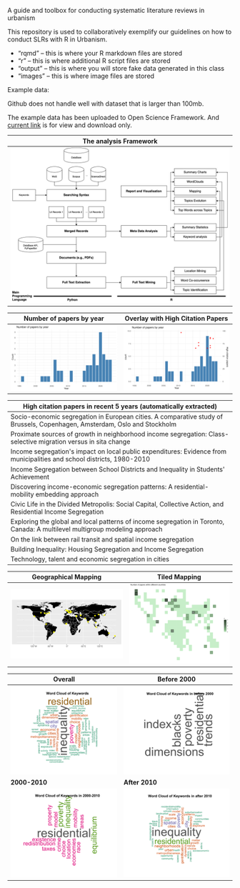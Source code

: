 A guide and toolbox for conducting systematic literature reviews in urbanism

This repository is used to collaboratively exemplify our guidelines on how to conduct SLRs with R in Urbanism.

- “rqmd” – this is where your R markdown files are stored
- “r” – this is where additional R script files are stored
- “output” – this is where you will store fake data generated in this class
- “images” – this is where image files are stored

Example data:

Github does not handle well with dataset that is larger than 100mb.

The example data has been uploaded to Open Science Framework. And [current link](https://osf.io/emxqy/?view_only=70fab91afab747d685eca7ed5b8d88f8) is for view and download only. 

| The analysis Framework                                       |
| ------------------------------------------------------------ |
| <img src="images/analysis_framework.jpg" alt="analysis_framework" style="zoom:50%;" /> |


| Number of papers by year                                     | Overlay with High Citation Papers                            |
| ------------------------------------------------------------ | ------------------------------------------------------------ |
| ![number_of_papers_by_year](images/number_of_papers_by_year.png) | ![number_of_papers_by_year_high_citations](images/number_of_papers_by_year_high_citations.png) |

| High citation papers in recent 5 years (automatically extracted) |
| ------------------------------------------------------------ |
| Socio-economic  segregation in European cities. A comparative study of Brussels, Copenhagen,  Amsterdam, Oslo and Stockholm |
| Proximate sources of growth in  neighborhood income segregation: Class-selective migration versus in sita  change |
| Income segregation's impact on local  public expenditures: Evidence from municipalities and school districts,  1980-2010 |
| Income Segregation between School  Districts and Inequality in Students' Achievement |
| Discovering income-economic segregation  patterns: A residential-mobility embedding approach |
| Civic Life in the Divided Metropolis:  Social Capital, Collective Action, and Residential Income Segregation |
| Exploring the global and local patterns  of income segregation in Toronto, Canada: A multilevel multigroup modeling  approach |
| On the link between rail transit and  spatial income segregation |
| Building Inequality: Housing Segregation  and Income Segregation |
| Technology, talent and economic  segregation in cities       |


| Geographical Mapping                         | Tiled Mapping                                |
| -------------------------------------------- | -------------------------------------------- |
| ![direct_mapping](images/direct_mapping.png) | ![tiled_grid_map](images/tiled_grid_map.jpg) |

| Overall                                                | Before 2000                                                |
| ------------------------------------------------------ | ---------------------------------------------------------- |
| ![wordcloud_total](images/wordcloud_total.png)         | ![wordcloud_before 2000](images/wordcloud_before_2000.png) |
| **2000-2010**                                          | **After 2010**                                             |
| ![wordcloud_2000-2010](images/wordcloud_2000-2010.png) | ![wordcloud_after 2010](images/wordcloud_after_2010.png)   |







